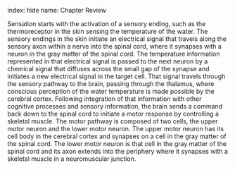 index: hide
name: Chapter Review

Sensation starts with the activation of a sensory ending, such as the thermoreceptor in the skin sensing the temperature of the water. The sensory endings in the skin initiate an electrical signal that travels along the sensory axon within a nerve into the spinal cord, where it synapses with a neuron in the gray matter of the spinal cord. The temperature information represented in that electrical signal is passed to the next neuron by a chemical signal that diffuses across the small gap of the synapse and initiates a new electrical signal in the target cell. That signal travels through the sensory pathway to the brain, passing through the thalamus, where conscious perception of the water temperature is made possible by the cerebral cortex. Following integration of that information with other cognitive processes and sensory information, the brain sends a command back down to the spinal cord to initiate a motor response by controlling a skeletal muscle. The motor pathway is composed of two cells, the upper motor neuron and the lower motor neuron. The upper motor neuron has its cell body in the cerebral cortex and synapses on a cell in the gray matter of the spinal cord. The lower motor neuron is that cell in the gray matter of the spinal cord and its axon extends into the periphery where it synapses with a skeletal muscle in a neuromuscular junction.
